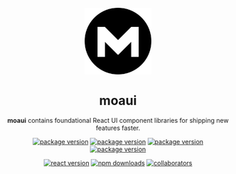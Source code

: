 <!-- markdownlint-disable-next-line -->
<p align="center">
  <a href="https://moa.midasit.com/" rel="noopener" target="_blank"><img width="150" src="logo_circle.svg" alt="moaui logo"></a>
</p>

<h1 align="center">moaui</h1>

<p align="center">
  <b>moaui</b> contains foundational React UI component libraries for shipping new features faster.
</p>

<div align="center">

[![package version](https://img.shields.io/github/package-json/v/midasit-dev/moaui
)](https://www.github.com/midasit-dev/moaui)
[![package version](https://img.shields.io/github/forks/midasit-dev/moaui
)](https://www.github.com/midasit-dev/moaui)
[![package version](https://img.shields.io/github/stars/midasit-dev/moaui
)](https://www.github.com/midasit-dev/moaui)
[![package version](https://img.shields.io/github/watchers/midasit-dev/moaui
)](https://www.github.com/midasit-dev/moaui)

[![react version](https://img.shields.io/github/package-json/dependency-version/midasit-dev/moaui/react
)](https://www.github.com/midasit-dev/moaui)
[![npm downloads](https://img.shields.io/npm/dm/%40midasit-dev%2Fmoaui
)](https://www.npmjs.com/package/@midasit-dev/moaui)
[![collaborators](https://img.shields.io/npm/collaborators/%40midasit-dev%2Fmoaui
)](https://www.npmjs.com/package/@midasit-dev/moaui)


</div>

